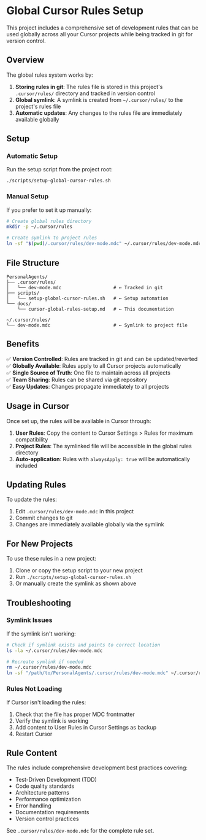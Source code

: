 # Global Cursor Rules Setup

This project includes a comprehensive set of development rules that can be used globally across all your Cursor projects while being tracked in git for version control.

## Overview

The global rules system works by:
1. **Storing rules in git**: The rules file is stored in this project's `.cursor/rules/` directory and tracked in version control
2. **Global symlink**: A symlink is created from `~/.cursor/rules/` to the project's rules file
3. **Automatic updates**: Any changes to the rules file are immediately available globally

## Setup

### Automatic Setup
Run the setup script from the project root:
```bash
./scripts/setup-global-cursor-rules.sh
```

### Manual Setup
If you prefer to set it up manually:
```bash
# Create global rules directory
mkdir -p ~/.cursor/rules

# Create symlink to project rules
ln -sf "$(pwd)/.cursor/rules/dev-mode.mdc" ~/.cursor/rules/dev-mode.mdc
```

## File Structure

```
PersonalAgents/
├── .cursor/rules/
│   └── dev-mode.mdc                   # ← Tracked in git
├── scripts/
│   └── setup-global-cursor-rules.sh   # ← Setup automation
└── docs/
    └── cursor-global-rules-setup.md   # ← This documentation

~/.cursor/rules/
└── dev-mode.mdc                       # ← Symlink to project file
```

## Benefits

✅ **Version Controlled**: Rules are tracked in git and can be updated/reverted  
✅ **Globally Available**: Rules apply to all Cursor projects automatically  
✅ **Single Source of Truth**: One file to maintain across all projects  
✅ **Team Sharing**: Rules can be shared via git repository  
✅ **Easy Updates**: Changes propagate immediately to all projects  

## Usage in Cursor

Once set up, the rules will be available in Cursor through:

1. **User Rules**: Copy the content to Cursor Settings > Rules for maximum compatibility
2. **Project Rules**: The symlinked file will be accessible in the global rules directory
3. **Auto-application**: Rules with `alwaysApply: true` will be automatically included

## Updating Rules

To update the rules:
1. Edit `.cursor/rules/dev-mode.mdc` in this project
2. Commit changes to git
3. Changes are immediately available globally via the symlink

## For New Projects

To use these rules in a new project:
1. Clone or copy the setup script to your new project
2. Run `./scripts/setup-global-cursor-rules.sh`
3. Or manually create the symlink as shown above

## Troubleshooting

### Symlink Issues
If the symlink isn't working:
```bash
# Check if symlink exists and points to correct location
ls -la ~/.cursor/rules/dev-mode.mdc

# Recreate symlink if needed
rm ~/.cursor/rules/dev-mode.mdc
ln -sf "/path/to/PersonalAgents/.cursor/rules/dev-mode.mdc" ~/.cursor/rules/dev-mode.mdc
```

### Rules Not Loading
If Cursor isn't loading the rules:
1. Check that the file has proper MDC frontmatter
2. Verify the symlink is working
3. Add content to User Rules in Cursor Settings as backup
4. Restart Cursor

## Rule Content

The rules include comprehensive development best practices covering:
- Test-Driven Development (TDD)
- Code quality standards
- Architecture patterns
- Performance optimization
- Error handling
- Documentation requirements
- Version control practices

See `.cursor/rules/dev-mode.mdc` for the complete rule set. 